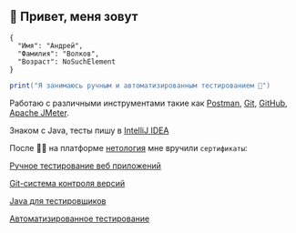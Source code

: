 ## 👋 Привет, меня зовут

```
{
  "Имя": "Андрей",
  "Фамилия": "Волков",
  "Возраст": NoSuchElement
}
```
 
```java
print("Я занимаюсь ручным и автоматизированным тестированием 👀")
```
Работаю с различными инструментами такие как [Postman](https://www.postman.com/), [Git](https://git-scm.com/), [GitHub](https://github.com/), [Apache JMeter](https://jmeter.apache.org/). 

Знаком с Java, тесты пишу в [IntelliJ IDEA](https://www.jetbrains.com/ru-ru/idea/)

После :man_student: на платформе [нетология](https://netology.ru/) мне вручили `сертификаты`:


[Ручное тестирование веб приложений](![6b01bfb1be19acf3be8416eed9c258fa](https://github.com/Mifalem/Mifalem/assets/144659575/02bb1956-aa71-4ebd-bf46-0959f679891f)
)


[Git-система контроля версий]()


[Java для тестировщиков]()


[Автоматизированное тестирование]()


[]()



